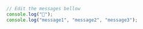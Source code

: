 ```javascript
// Edit the messages bellow
console.log("👋");
console.log("message1", "message2", "message3");
```
